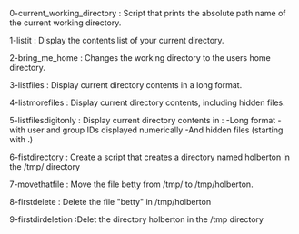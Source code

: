 0-current_working_directory : Script that prints the absolute path name of the current working directory.

1-listit : Display the contents list of your current directory.

2-bring_me_home : Changes the working directory to the users home directory.

3-listfiles : Display current directory contents in a long format.

4-listmorefiles : Display current directory contents, including hidden files.

5-listfilesdigitonly : Display current directory contents in :
		     -Long format
		     -with user and group IDs displayed numerically
		     -And hidden files (starting with .)

6-fistdirectory : Create a script that creates a directory named holberton in the /tmp/ directory

7-movethatfile : Move the file betty from /tmp/ to /tmp/holberton.

8-firstdelete : Delete the file "betty" in /tmp/holberton

9-firstdirdeletion :Delet the directory holberton in the /tmp directory